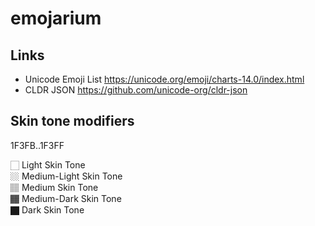 # emojarium

## Links

* Unicode Emoji List https://unicode.org/emoji/charts-14.0/index.html
* CLDR JSON https://github.com/unicode-org/cldr-json

## Skin tone modifiers

1F3FB..1F3FF  

🏻 Light Skin Tone  
🏼 Medium-Light Skin Tone  
🏽 Medium Skin Tone  
🏾 Medium-Dark Skin Tone  
🏿 Dark Skin Tone  
